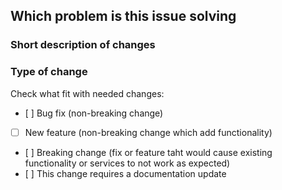 ## Which problem is this issue solving 

### Short description of changes 

### Type of change 

Check what fit with needed changes:

- [ ] Bug fix (non-breaking change)
- [ ] New feature (non-breaking change which add functionality)
- [ ] Breaking change (fix or feature taht would cause existing functionality or 
services to not work as expected)
- [ ] This change requires a documentation update 